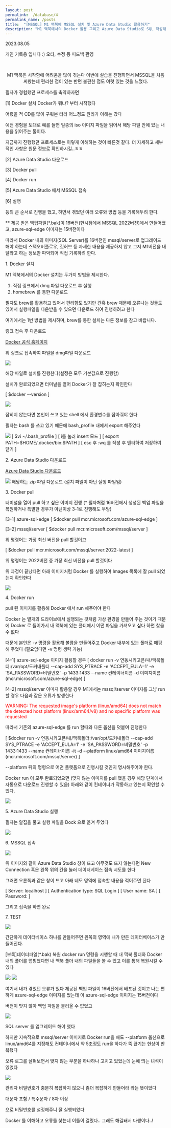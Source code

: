 ```yaml
---
layout: post
permalink:  /database/4
permalink_name: /posts
title:  "[MSSQL] M1 맥북에 MSSQL 설치 및 Azure Data Studio 활용하기" 
description: "M1 맥북에서의 Docker 활용 그리고 Azure Data Studio로 SQL 작성해보기. 추가로 SQL server 업그레이드 시켜 azure-sql-edge가 아닌 mssql 이미지로 실행시켜보자."
---
```


<p class="date">2023.08.05</p>

<p class="caution">개인 기록용 입니다 :)
오타, 수정 등 피드백 환영</p>
<br>
<p style="text-align:center">
M1 맥북은 시작함에 어려움을 많이 겪는다
이번에 실습을 진행하면서 MSSQL을 처음 써봤는데
편리한 점이 있는 반면
불편한 점도 여럿 있는 것을 느꼈다.

필자가 경험했던 프로세스를 축약하자면

<span class="mini-sub">[1] Docker 설치</span>
Docker가 뭐냐? 부터 시작했다

어렸을 적 CD를 많이 구워본 터라
어느정도 원리가 이해는 갔다

예전 경험을 토대로 예를 들면
일종의 iso 이미지 파일을 읽어서
해당 파일 안에 있는 내용을 읽어주는 툴이다.

지금까지 진행했던 프로세스로는
이렇게 이해하는 것이 빠른것 같다.
더 자세하고 세부적인 사항은 원문 정보로 확인하시길..ㅎㅎ

<span class="mini-sub">[2] Azure Data Studio 다운로드</span>

<span class="mini-sub">[3] Docker pull</span>

<span class="mini-sub">[4] Docker run</span>

<span class="mini-sub">[5] Azure Data Studio 에서 MSSQL 접속</span>

<span class="mini-sub">[6] 실행</span>

등의 큰 순서로 진행을 했고,
하면서 겪었던 여러 오류와 방법 등을 기록해두려 한다.

** 제공 받은 백업파일(*.bak)이 16버전(현시점에서 MSSQL 2022버전)에서 만들어졌고,
azure-sql-edge 이미지는 15버전이다

따라서 Docker 내의 이미지(SQL Server)를 16버전인
mssql/server로 업그레이드 해야 하는데
스택오버플로우, 깃허브 등
자세한 내용을 제공하지 않고
그저 M1버전을 내달라고 하는 정보만 파악되어
직접 기록하려 한다.



<span class="mini-title">1. Docker 설치</span>

M1 맥북에서의 Docker 설치는 두가지 방법을 제시한다.
1) 직접 링크에서 dmg 파일 다운로드 후 실행
2) homebrew 를 통한 다운로드

필자도 brew를 활용하고 있어서 편리함도 있지만
간혹 brew 때문에 오류나는 것들도 있어서
실행파일을 다운받을 수 있으면
다운로드 하여 진행하려고 한다

여기에서는 1번 방법을 제시하며,
brew를 통한 설치는 다른 정보를 참고 바랍니다.


<span class="mini-sub">링크 접속 후 다운로드</span>

<a href="https://docs.docker.com/desktop/install/mac-install/">Docker 공식 홈페이지</a>

위 링크로 접속하여 파일을 dmg파일 다운로드

<img class="image" src="/contents/imgs/database_4/1.png">

해당 파일로 설치를 진행한다(설정은 모두 기본값으로 진행함)

설치가 완료되었으면
터미널을 열어 Docker가 잘 잡히는지 확인한다

[ $docker --version ]

<img class="image" src="/contents/imgs/database_4/2.png">

잡히지 않는다면 본인이 쓰고 있는 shell 에서
환경변수를 잡아줘야 한다

필자는 bash 를 쓰고 있기 때문에
bash_profile 내에서 export 해주었다

<img class="image" src="/contents/imgs/database_4/3.png">
[ $vi ~/.bash_profile ]
[ i를 눌러 insert 모드 ]
[ export PATH=$HOME/.docker/bin:$PATH ]
[ esc 후 :wq 를 작성 후 엔터하여 저장하여 닫기 ]



<span class="mini-title">2. Azure Data Studio 다운로드</span>

<a href="https://learn.microsoft.com/en-us/sql/azure-data-studio/download-azure-data-studio?view=sql-server-ver15&tabs=redhat-install%2Credhat-uninstall#download-azure-data-studio">Azure Data Studio 다운로드</a>

<img class="image" src="/contents/imgs/database_4/4.png">
해당하는 zip 파일 다운로드 (설치 파일이 아닌 실행 파일임)



<span class="mini-title">3. Docker pull</span>

터미널을 열어 pull 하고 싶은 이미지 진행
(* 필자처럼 16버전에서 생성된 백업 파일을 복원하거나
특별한 경우가 아닌이상 3-1로 진행해도 무방)

<span class="caution">[3-1] azure-sql-edge</span>
[ $docker pull mcr.microsoft.com/azure-sql-edge ]

<span class="caution">[3-2] mssql/server</span>
[ $docker pull mcr.microsoft.com/mssql/server ]

위 명령어는 가장 최신 버전을 pull 할것이고

[ $docker pull mcr.microsoft.com/mssql/server:2022-latest ]

위 명령어는 2022버전 중 가장 최신 버전을 pull 할것이다


위 과정이 끝났다면 아래 이미지처럼
Docker 를 실행하여 Images 목록에
잘 pull 되었는지 확인한다

<img class="image" src="/contents/imgs/database_4/5.png">



<span class="mini-title">4. Docker run</span>

pull 된 이미지를 활용해
Docker 에서 run 해주어야 한다

Docker 는 별개의 드라이브에서 실행되는 것처럼
가상 환경을 만들어 주는 것이기 때문에
Docker 로 들어가서 내 맥북에 있는 폴더에서
어떤 파일을 가져오고 싶다 하면 찾을 수 없다

때문에 본인은 -v 명령을 활용해 볼륨을 만들어주고
Docker 내부에 있는 폴더로 매핑해 주었다
(필요없다면 -v 명령 생략 가능)

<span class="caution">[4-1] azure-sql-edge 이미지 활용할 경우</span>
[ docker run -v 연동시키고픈/내/맥북폴더:/var/opt/도커내폴더 --cap-add SYS_PTRACE -e 'ACCEPT_EULA=1' -e 'SA_PASSWORD=비밀번호' -p 1433:1433 --name 컨테이너이름 -d 이미지이름(mcr.microsoft.com/azure-sql-edge) ]


<span class="caution">[4-2] mssql/server 이미지 활용할 경우</span>
M1에서는 mssql/server 이미지를 그냥 run할 경우
다음과 같은 오류가 발생한다

<span style="color:red">WARNING: The requested image's platform (linux/amd64) does not match the detected host platform (linux/arm64/v8) and no specific platform was requested</span>

따라서 기존의 azure-sql-edge 를 run 할때와
다른 옵션을 덧붙여 진행한다

[ $docker run -v 연동시키고픈/내/맥북폴더:/var/opt/도커내폴더 --cap-add SYS_PTRACE -e 'ACCEPT_EULA=1' -e 'SA_PASSWORD=비밀번호' -p 1433:1433 --name 컨테이너이름 -it -d --platform linux/amd64 이미지이름(mcr.microsoft.com/mssql/server) ]

--platform 뒤의 명령으로
어떤 플랫폼으로 진행시킬 것인지 명시해주어야 한다.


Docker run 이 모두 완료되었으면
(맞지 않는 이미지를 pull 했을 경우
해당 단계에서 자동으로 다운로드 진행할 수 있음)
아래와 같이 컨테이너가 작동하고 있는지 확인할 수 있다.

<img class="image" src="/contents/imgs/database_4/6.png">



<span class="mini-title">5. Azure Data Studio 실행</span>

필자는 알집을 풀고
실행 파일을 Dock 으로 옮겨 두었다

<img class="image" src="/contents/imgs/database_4/7.png">



<span class="mini-title">6. MSSQL 접속</span>

<img class="image" src="/contents/imgs/database_4/8.png">

위 이미지와 같이 Azure Data Studio 창이 뜨고
아무것도 뜨지 않는다면 New Connection 혹은
왼쪽 위의 칸을 눌러 데이터베이스 접속 시도를 한다

그러면 오른쪽과 같은 창이 뜨고
아래 네모 영역에 접속할 내용을 적어주면 된다

[ Server: localhost ]
[ Authentication type: SQL Login ]
[ User name: SA ]
[ Password: ]

그리고 접속을 하면 완료



<span class="mini-title">7. TEST</span>

<img class="image" src="/contents/imgs/database_4/9.png">

간단하게 데이터베이스 하나를 만들어주면
왼쪽의 영역에 내가 만든 데이터베이스가 만들어진다.


<span class="mini-title">[부록]데이터파일(*.bak) 복원</span>
docker run 명령을 시행할 때
내 맥북 폴더와 Docker 내의 폴더를 맵핑했다면
내 맥북 폴더 내의 파일들을 볼 수 있고
이를 통해 복원시킬 수 있다

<img class="image" src="/contents/imgs/database_4/10.png">

<img class="image" src="/contents/imgs/database_4/11.png">

</p>

여기서 내가 겪었던 오류가 있다
제공된 백업 파일이 16버전에서 배포된 것이고
나는 편하게 azure-sql-edge 이미지를 썼는데
이 azure-sql-edge 이미지는 15버전이다

버전이 맞지 않아 백업 파일을 불러올 수 없었고

<img class="image" src="/contents/imgs/database_4/12.png">

SQL server 를 업그레이드 해야 했다

하지만 지속적으로 mssql/server 이미지로 Docker run을 해도
--platform 옵션으로 linux/amd64를 지정해도 
컨테이너에서 약 5초정도 run을 하다가
뚝 끊기는 현상이 반복됐다

오류 로그를 살펴보면서
맞지 않는 부분을 하나하나 고치고 있었는데
눈에 띄는 녀석이 있었다

<img class="image" src="/contents/imgs/database_4/13.png">

관리자 비밀번호가 충분히 복잡하지 않으니
좀더 복잡하게 만들어라 라는 뜻이었다

대문자 포함 / 특수문자 / 8자 이상

으로 비밀번호를 설정해주니 잘 실행되었다

Docker 를 이해하고 오류를 찾는데 이틀이 걸렸다..
그래도 해결돼서 다행이다..!

